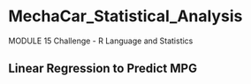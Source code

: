 # MechaCar_Statistical_Analysis
MODULE 15 Challenge - R Language and Statistics


## Linear Regression to Predict MPG




